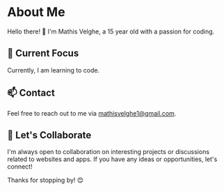 # About Me

Hello there! 👋 I'm Mathis Velghe, a 15 year old with a passion for coding. 

## 🌱 Current Focus

Currently, I am learning to code.

## 📫 Contact

Feel free to reach out to me via mathisvelghe1@gmail.com.

## 🤝 Let's Collaborate

I'm always open to collaboration on interesting projects or discussions related to websites and apps. If you have any ideas or opportunities, let's connect!

Thanks for stopping by! 😊
